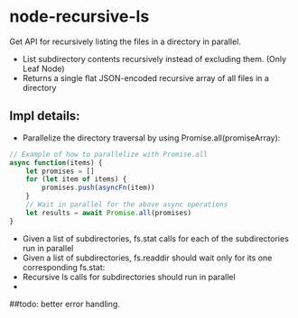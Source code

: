 # node-recursive-ls

Get API for recursively listing the files in a directory in parallel.  
* List subdirectory contents recursively instead of excluding them. (Only Leaf Node)
* Returns a single flat JSON-encoded recursive array of all files in a directory


## Impl details:
* Parallelize the directory traversal by using  Promise.all(promiseArray):

```javascript
// Example of how to parallelize with Promise.all
async function(items) {
    let promises = []
    for (let item of items) {
        promises.push(asyncFn(item))
    }
    // Wait in parallel for the above async operations
    let results = await Promise.all(promises)
}
```
* Given a list of subdirectories, fs.stat calls for each of the subdirectories run in parallel
* Given a list of subdirectories, fs.readdir should wait only for its one corresponding fs.stat:
* Recursive ls calls for subdirectories should run in parallel
* 
##todo:
better error handling.
